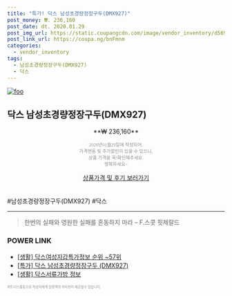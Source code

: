 ```yaml
--- 
title: "특가! 닥스 남성초경량정장구두(DMX927)" 
post_money: ₩. 236,160 
post_date: dt. 2020.01.29 
post_img_url: https://static.coupangcdn.com/image/vendor_inventory/d569/83e88cca1d88cf749004f4328a47afed7f0a9b8b993522c3fe496ffda694.jpg 
post_link_url: https://coupa.ng/bnFmnm 
categories: 
  - vendor_inventory 
tags: 
  - 남성초경량정장구두(DMX927) 
  - 닥스 
--- 
```

[![foo](https://static.coupangcdn.com/image/vendor_inventory/d569/83e88cca1d88cf749004f4328a47afed7f0a9b8b993522c3fe496ffda694.jpg)](https://coupa.ng/bnFmnm) 

## 닥스 남성초경량정장구두(DMX927) 
<p style="text-align: center;">**₩ 236,160**</p> 
<p style="text-align: center;"><span style="color: #898c8f; font-family: Georgia,Times,serif; font-size: 0.75em;">2020년01월29일에 작성되어, <br>가격변동 및 추가할인이 있을 수 있으니,<br> 상품 가격을 꼭!확인해주세요.<br>행복하세요~</span> 
</p>	 
<div markdown="0" style="text-align: center;"><a href="https://coupa.ng/bnFmnm" class="btn btn--success">상품가격 및 후기 보러가기</a></div> 
<br><br> 
  #남성초경량정장구두(DMX927) #닥스 
<hr> 

> 한번의 실패와 영원한 실패를 혼동하지 마라  – F.스콧 핏제랄드 


### POWER LINK

* <a href="https://blog.naver.com/fasyy4321/221774904752" target="_blank"> [생활] 닥스여성지갑특가정보 순위 ~57위</a>
* <a href="https://blog.naver.com/sakai111/221789529411" target="_blank">[특가] 닥스 남성초경량정장구두 (DMX927)</a>
* <a href="https://blog.naver.com/santokki14/221770893887" target="_blank"> [생활] 닥스서류가방 정보 </a>

<span style="color: #898c8f; font-family: Georgia,Times,serif; font-size: 0.55em;">파트너스활동으로 작성자에게 일정액의 커미션이 제공될수 있습니다.</span> 
